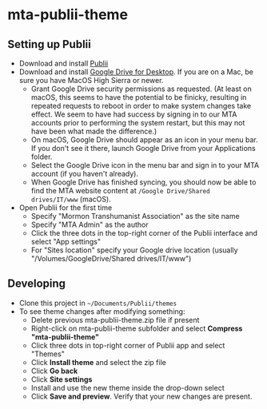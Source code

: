 # mta-publii-theme

## Setting up Publii 
- Download and install [Publii](https://getpublii.com/download/)
- Download and install [Google Drive for Desktop](https://support.google.com/drive/answer/7329379). If you are on a Mac, be sure you have MacOS High Sierra or newer.
  - Grant Google Drive security permissions as requested. (At least on macOS, this seems to have the potential to be finicky, resulting in repeated requests to reboot in order to make system changes take effect. We seem to have had success by signing in to our MTA accounts prior to performing the system restart, but this may not have been what made the difference.)
  - On macOS, Google Drive should appear as an icon in your menu bar. If you don't see it there, launch Google Drive from your Applications folder.
  - Select the Google Drive icon in the menu bar and sign in to your MTA account (if you haven't already).
  - When Google Drive has finished syncing, you should now be able to find the MTA website content at `/Google Drive/Shared drives/IT/www` (macOS).
- Open Publii for the first time
  - Specify "Mormon Transhumanist Association" as the site name
  - Specify "MTA Admin" as the author
  - Click the three dots in the top-right corner of the Publii interface and select "App settings"
  - For "Sites location" specify your Google drive location (usually "/Volumes/GoogleDrive/Shared drives/IT/www")

## Developing
- Clone this project in `~/Documents/Publii/themes`
- To see theme changes after modifying something:
  - Delete previous mta-publii-theme.zip file if present
  - Right-click on mta-publii-theme subfolder and select **Compress "mta-publii-theme"**
  - Click three dots in top-right corner of Publii app and select "Themes"
  - Click **Install theme** and select the zip file
  - Click **Go back**
  - Click **Site settings**
  - Install and use the new theme inside the drop-down select
  - Click **Save and preview**. Verify that your new changes are present.
